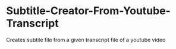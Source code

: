 # Subtitle-Creator-From-Youtube-Transcript
Creates subtile file from a given transcript file of a youtube video 
